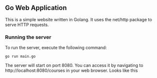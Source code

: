 ## Go Web Application

This is a simple website written in Golang. It uses the net/http package to serve HTTP requests.
### Running the server

To run the server, execute the following command:
```
go run main.go
```
The server will start on port 8080. You can access it by navigating to http://localhost:8080/courses in your web browser.
Looks like this
